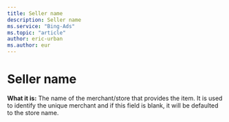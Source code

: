 ```yaml
---
title: Seller name
description: Seller name
ms.service: "Bing-Ads"
ms.topic: "article"
author: eric-urban
ms.author: eur
---
```


# Seller name

**What it is:**     The name of the merchant/store that provides the item. It is used to identify the unique merchant and if this field is blank, it will be defaulted to the store name.


